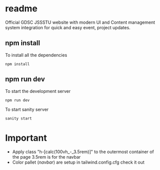 # readme

Official GDSC JSSSTU website with modern UI and Content management system integration for quick and easy event, project updates.


## npm install

To install all the dependencies

```
npm install
```

## npm run dev

To start the development server

```
npm run dev
```

To start sanity server

```
sanity start
```

# Important

- Apply class "h-[calc(100vh_-_3.5rem)]" to the outermost container of the page 3.5rem is for the navbar
- Color pallet (_navbar_) are setup in tailwind.config.cfg check it out
